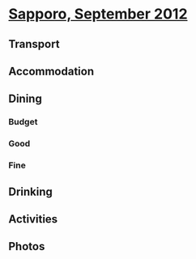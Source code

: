 # [Sapporo, September 2012](http://en.wikipedia.org/wiki/Sapporo)

## Transport

## Accommodation

## Dining

### Budget

### Good

### Fine

## Drinking

## Activities

## Photos
